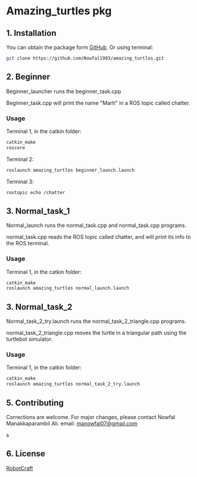 # Amazing_turtles pkg

## 1. Installation

You can obtain the package form [GitHub](https://github.com/Nowfal1993/amazing_turtles). Or using terminal:

```bash
git clone https://github.com/Nowfal1993/amazing_turtles.git
```

## 2. Beginner

Beginner_launcher runs the beginner_task.cpp

Beginner_task.cpp will print the name "Marti" in a ROS topic called chatter.


### Usage

Terminal 1, in the catkin folder:
```bash
catkin_make
roscore
```

Terminal 2:
```bash
roslaunch amazing_turtles beginner_launch.launch
```

Terminal 3:
```bash
rostopic echo /chatter
```

## 3. Normal_task_1

Normal_launch runs the normal_task.cpp and normal_task.cpp programs.

normal_task.cpp reads the ROS topic called chatter, and will print its info to the ROS terminal.


### Usage

Terminal 1, in the catkin folder:
```bash
catkin_make
roslaunch amazing_turtles normal_launch.launch
```

## 3. Normal_task_2

Normal_task_2_try.launch runs the normal_task_2_triangle.cpp  programs.

normal_task_2_triangle.cpp moves the turtle in a triangular path using the turtlebot simulator.


### Usage

Terminal 1, in the catkin folder:
```bash
catkin_make
roslaunch amazing_turtles normal_task_2_try.launch
```



## 5. Contributing
Corrections are welcome. For major changes, please contact Nowfal Manakkaparambil Ali.
email: manowfal07@gmail.com

s
## 6. License
[RobotCraft](https://robotcraft.ingeniarius.pt/)

